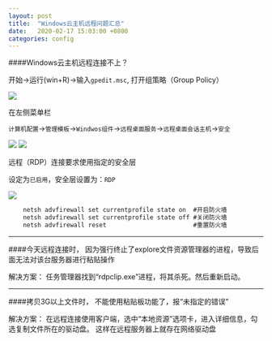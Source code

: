 ```yaml
---
layout: post
title:  "Windows云主机远程问题汇总"
date:   2020-02-17 15:03:00 +0800
categories: config
---
```

####Windows云主机远程连接不上？

开始→运行(win+R)→输入`gpedit.msc`, 打开组策略（Group Policy）

![](https://ichiehpan.github.io/images/微信截图_20190704150456.png)

在左侧菜单栏

`计算机配置`→`管理模板`→`Windwos组件`→`远程桌面服务`→`远程桌面会话主机`→`安全`

![](https://ichiehpan.github.io/images/微信截图_20190704150137.png)
![](https://ichiehpan.github.io/images/微信截图_20190704150338.png)

远程（RDP）连接要求使用指定的安全层  

设定为`已启用`，安全层设置为：`RDP`

![](https://ichiehpan.github.io/images/微信截图_20190704150528.png)

```bat
	netsh advfirewall set currentprofile state on  #开启防火墙
	netsh advfirewall set currentprofile state off #关闭防火墙
	netsh advfirewall reset                        #重置防火墙
```

---

####今天远程连接时， 因为强行终止了explore文件资源管理器的进程，导致后面无法对该台服务器进行粘贴操作

解决方案：
任务管理器找到“rdpclip.exe”进程，将其杀死。然后重新启动。

---

####拷贝3G以上文件时， 不能使用粘贴板功能了，报“未指定的错误”

解决方案：
在远程连接使用客户端，选中“本地资源”选项卡，进入详细信息，勾选复制文件所在的驱动盘。
这样在远程服务器上就存在网络驱动盘

